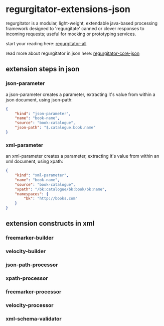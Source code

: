 # regurgitator-extensions-json

regurgitator is a modular, light-weight, extendable java-based processing framework designed to 'regurgitate' canned or clever responses to incoming requests; useful for mocking or prototyping services.

start your reading here: [regurgitator-all](http://github.com/talmeym/regurgitator-all#regurgitator)

read more about regurgitator in json here: [regurgitator-core-json](http://github.com/talmeym/regurgitator-core-json#json-configuration-of-regurgitator)

## extension steps in json

### json-parameter

a json-parameter creates a parameter, extracting it's value from within a json document, using json-path:

```json
{
    "kind": "json-parameter",
    "name": "book-name",
    "source": "book-catalogue",
    "json-path": "$.catalogue.book.name"
}
```

### xml-parameter

an xml-parameter creates a parameter, extracting it's value from within an xml document, using xpath:

```json
{
    "kind": "xml-parameter",
    "name": "book-name",
    "source": "book-catalogue",
    "xpath": "/bk:catalogue/bk:book/bk:name",
    "namespaces": {
        "bk": "http://books.com"
    }
}
```

## extension constructs in xml

### freemarker-builder 

### velocity-builder

### json-path-processor

### xpath-processor

### freemarker-processor

### velocity-processor

### xml-schema-validator
